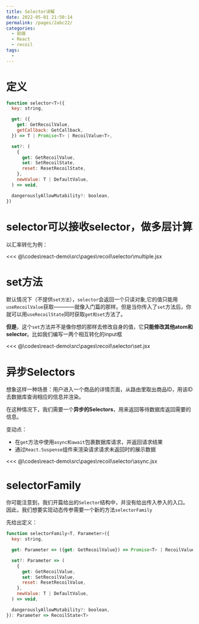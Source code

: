```yaml
---
title: Selector详解
date: 2022-05-01 21:50:14
permalink: /pages/2abc22/
categories:
  - 前端
  - React
  - recoil
tags:
  - 
---
```


# 定义

```js
function selector<T>({
  key: string,

  get: ({
    get: GetRecoilValue,
    getCallback: GetCallback,
  }) => T | Promise<T> | RecoilValue<T>,

  set?: (
    {
      get: GetRecoilValue,
      set: SetRecoilState,
      reset: ResetRecoilState,
    },
    newValue: T | DefaultValue,
  ) => void,

  dangerouslyAllowMutability?: boolean,
})
```

# selector可以接收selector，做多层计算

以汇率转化为例：

<<< @\codes\react-demo\src\pages\recoil\selector\multiple.jsx

# set方法

默认情况下（不提供`set方法`），`selector`会返回一个只读对象,它的值只能用`useRecoilValue`获取————就像入门篇的那样。但是当你传入了`set`方法后，你就可以用`useRecoilState`同时获取`get和set`方法了。

**但是**，这个`set`方法并不是像你想的那样去修改自身的值，它**只能修改其他atom和selector**。比如我们编写一两个相互转化的input框

<<< @\codes\react-demo\src\pages\recoil\selector\set.jsx


# 异步Selectors

想象这样一种场景：用户进入一个商品的详情页面，从路由里取出商品ID，用该ID去数据库查询相应的信息并渲染。

在这种情况下，我们需要一个**异步的Selectors**，用来返回等待数据库返回需要的信息。

变动点：
- 在`get`方法中使用`async和await`包裹数据库请求，并返回请求结果
- 通过`React.Suspense`组件来渲染请求请求未返回时的展示数据

<<< @\codes\react-demo\src\pages\recoil\selector\async.jsx


# selectorFamily

你可能注意到，我们开篇给出的`Selector`结构中，并没有给出传入参入的入口。因此，我们想要实现动态传参需要一个新的方法`selectorFamily`

先给出定义：

```js
function selectorFamily<T, Parameter>({
  key: string, 

  get: Parameter => ({get: GetRecoilValue}) => Promise<T> | RecoilValue<T> | T,

  set?: Parameter => (
    {
      get: GetRecoilValue,
      set: SetRecoilValue,
      reset: ResetRecoilValue,
    },
    newValue: T | DefaultValue,
  ) => void,

  dangerouslyAllowMutability?: boolean,
}): Parameter => RecoilState<T>
```

